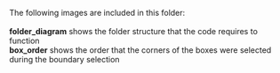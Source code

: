 The following images are included in this folder:
<br>
<br>
**folder_diagram** shows the folder structure that the code requires to function
<br>
**box_order** shows the order that the corners of the boxes were selected during the boundary selection
